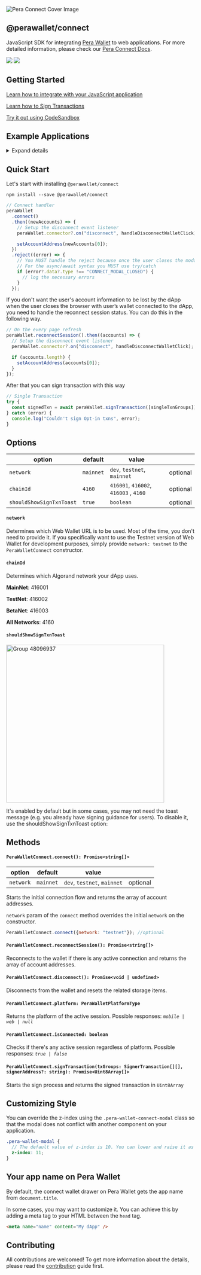 ![Pera Connect Cover Image](https://user-images.githubusercontent.com/54077855/179966121-bd9295c3-5f61-4203-b13f-851434e72d35.png)

## @perawallet/connect

JavaScript SDK for integrating [Pera Wallet](https://perawallet.app) to web applications. For more detailed information, please check our [Pera Connect Docs](https://docs.perawallet.app/references/pera-connect/).

[![](https://img.shields.io/npm/v/@perawallet/connect?style=flat-square)](https://www.npmjs.com/package/@perawallet/connect) [![](https://img.shields.io/bundlephobia/min/@perawallet/connect?style=flat-square)](https://www.npmjs.com/package/@perawallet/connect)

## Getting Started

[Learn how to integrate with your JavaScript application](#guide)

[Learn how to Sign Transactions](#sign-transaction)

[Try it out using CodeSandbox](#example-applications)

## Example Applications

<details>
  <summary>Expand details</summary>
  
- [Using React Hooks](https://codesandbox.io/s/perawallet-connect-react-demo-zlvokc)

- [Using React Hooks with React@18](https://codesandbox.io/s/perawallet-connect-react-18-demo-tig2md)

- [Using Vue3](https://codesandbox.io/s/perawallet-connect-vue3-demo-yiyw4b)

- [Using Svelte](https://codesandbox.io/s/perawallet-connect-svelte-demo-ys1m4x)

- [Using Next.js](https://codesandbox.io/s/perawallet-connect-next-js-demo-ryhbdb)

- [Using Nuxt.js](https://codesandbox.io/s/perawallet-connect-nuxt-js-demo-s65z58)

- [Vanilla JS](https://codesandbox.io/s/perawallet-connect-vanillajs-demo-s5pjeo)
</details>

## Quick Start

Let's start with installing `@perawallet/connect`

```
npm install --save @perawallet/connect
```

```jsx
// Connect handler
peraWallet
  .connect()
  .then((newAccounts) => {
    // Setup the disconnect event listener
    peraWallet.connector?.on("disconnect", handleDisconnectWalletClick);

    setAccountAddress(newAccounts[0]);
  })
  .reject((error) => {
    // You MUST handle the reject because once the user closes the modal, peraWallet.connect() promise will be rejected.
    // For the async/await syntax you MUST use try/catch
    if (error?.data?.type !== "CONNECT_MODAL_CLOSED") {
      // log the necessary errors
    }
  });
```

If you don't want the user's account information to be lost by the dApp when the user closes the browser with user’s wallet connected to the dApp, you need to handle the reconnect session status. You can do this in the following way.

```jsx
// On the every page refresh
peraWallet.reconnectSession().then((accounts) => {
  // Setup the disconnect event listener
  peraWallet.connector?.on("disconnect", handleDisconnectWalletClick);

  if (accounts.length) {
    setAccountAddress(accounts[0]);
  }
});
```

After that you can sign transaction with this way

```jsx
// Single Transaction
try {
  const signedTxn = await peraWallet.signTransaction([singleTxnGroups]);
} catch (error) {
  console.log("Couldn't sign Opt-in txns", error);
}
```

## Options

| option                   | default   | value                                 |          |
| ------------------------ | --------- | ------------------------------------- | -------- |
| `network`                | `mainnet` | `dev`, `testnet`, `mainnet`           | optional |
| `chainId`                | `4160`    | `416001`, `416002`, `416003` , `4160` | optional |
| `shouldShowSignTxnToast` | `true`    | `boolean`                             | optional |

#### **`network`**

Determines which Web Wallet URL is to be used. Most of the time, you don't need to provide it. If you specifically want to use the Testnet version of Web Wallet for development purposes, simply provide `network: testnet` to the `PeraWalletConnect` constructor.

#### **`chainId`**

Determines which Algorand network your dApp uses.

**MainNet**: 416001

**TestNet**: 416002

**BetaNet**: 416003

**All Networks**: 4160

#### **`shouldShowSignTxnToast`**

<img width="422" alt="Group 48096937" src="https://user-images.githubusercontent.com/54077855/202682828-9ac57b62-58c1-4a83-af3b-e1b7ffad2d89.png">

It's enabled by default but in some cases, you may not need the toast message (e.g. you already have signing guidance for users). To disable it, use the shouldShowSignTxnToast option:

## Methods

#### `PeraWalletConnect.connect(): Promise<string[]>`

| option    | default   | value                       |          |
| --------- | --------- | --------------------------- | -------- |
| `network` | `mainnet` | `dev`, `testnet`, `mainnet` | optional |

Starts the initial connection flow and returns the array of account addresses.

`network` param of the `connect` method overrides the initial `network` on the constructor.

```javascript
PeraWalletConnect.connect({network: "testnet"}); //optional
```

#### `PeraWalletConnect.reconnectSession(): Promise<string[]>`

Reconnects to the wallet if there is any active connection and returns the array of account addresses.

#### `PeraWalletConnect.disconnect(): Promise<void | undefined>`

Disconnects from the wallet and resets the related storage items.

#### `PeraWalletConnect.platform: PeraWalletPlatformType`

Returns the platform of the active session. Possible responses: _`mobile | web | null`_

#### `PeraWalletConnect.isConnected: boolean`

Checks if there's any active session regardless of platform. Possible responses: _`true | false`_

#### `PeraWalletConnect.signTransaction(txGroups: SignerTransaction[][], signerAddress?: string): Promise<Uint8Array[]>`

Starts the sign process and returns the signed transaction in `Uint8Array`

## Customizing Style

You can override the z-index using the `.pera-wallet-connect-modal` class so that the modal does not conflict with another component on your application.

```scss
.pera-wallet-modal {
  // The default value of z-index is 10. You can lower and raise it as much as you want.
  z-index: 11;
}
```

## Your app name on Pera Wallet

By default, the connect wallet drawer on Pera Wallet gets the app name from `document.title`.

In some cases, you may want to customize it. You can achieve this by adding a meta tag to your HTML between the `head` tag.

```html
<meta name="name" content="My dApp" />
```

## Contributing

All contributions are welcomed! To get more information about the details, please read the [contribution](./CONTRIBUTING.md) guide first.
